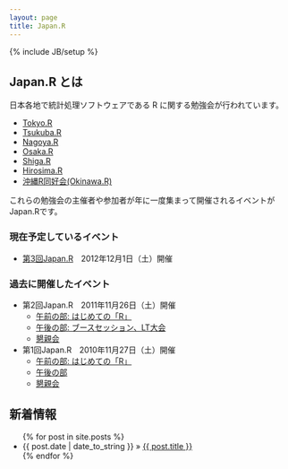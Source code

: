 ```yaml
---
layout: page
title: Japan.R
---
```

{% include JB/setup %}

## Japan.R とは
日本各地で統計処理ソフトウェアである R に関する勉強会が行われています。

* [Tokyo.R](http://groups.google.co.jp/group/r-study-tokyo)
* [Tsukuba.R](http://wiki.livedoor.jp/syou6162/)
* [Nagoya.R](http://corpus-study.info/nagoyar/)
* [Osaka.R](https://sites.google.com/site/osakarwiki/)
* [Shiga.R](http://atnd.org/events/5939)
* [Hirosima.R](http://atnd.org/events/16115)
* [沖縄R同好会(Okinawa.R)](http://www.facebook.com/okinawa.r)

これらの勉強会の主催者や参加者が年に一度集まって開催されるイベントがJapan.Rです。

### 現在予定しているイベント

* [第3回Japan.R](./pages/2012)　2012年12月1日（土）開催

### 過去に開催したイベント

* 第2回Japan.R　2011年11月26日（土）開催
    * [午前の部: はじめての「R」](http://atnd.org/events/22043)
    * [午後の部: ブースセッション、LT大会](http://atnd.org/events/22044)
    * [懇親会](http://atnd.org/events/22046)
* 第1回Japan.R　2010年11月27日（土）開催
    * [午前の部: はじめての「R」](http://atnd.org/events/9223)
    * [午後の部](http://atnd.org/events/9806)
    * [懇親会](http://atnd.org/events/10042)

## 新着情報

<ul class="posts">
  {% for post in site.posts %}
  <li><span>{{ post.date | date_to_string }}</span> &raquo; <a href="{{ BASE_PATH }}{{ post.url }}">{{ post.title }}</a></li>
  {% endfor %}
</ul>
